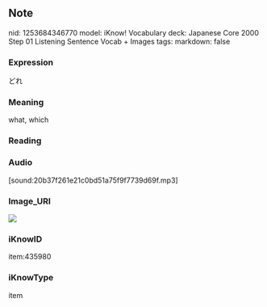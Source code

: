## Note
nid: 1253684346770
model: iKnow! Vocabulary
deck: Japanese Core 2000 Step 01 Listening Sentence Vocab + Images
tags: 
markdown: false

### Expression
どれ

### Meaning
what, which

### Reading


### Audio
[sound:20b37f261e21c0bd51a75f9f7739d69f.mp3]

### Image_URI
<!DOCTYPE html>
<title></title>
<img src="4b03adc5c663110090362c9c6b00674d.jpg">



### iKnowID
item:435980

### iKnowType
item
